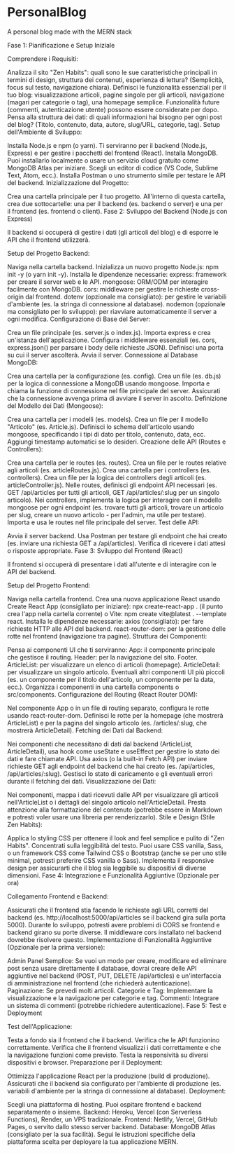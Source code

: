 # PersonalBlog
A personal blog made with the MERN stack 


Fase 1: Pianificazione e Setup Iniziale

Comprendere i Requisiti:

Analizza il sito "Zen Habits": quali sono le sue caratteristiche principali in termini di design, struttura dei contenuti, esperienza di lettura? (Semplicità, focus sul testo, navigazione chiara).
Definisci le funzionalità essenziali per il tuo blog: visualizzazione articoli, pagine singole per gli articoli, navigazione (magari per categorie o tag), una homepage semplice. Funzionalità future (commenti, autenticazione utente) possono essere considerate per dopo.
Pensa alla struttura dei dati: di quali informazioni hai bisogno per ogni post del blog? (Titolo, contenuto, data, autore, slug/URL, categorie, tag).
Setup dell'Ambiente di Sviluppo:

Installa Node.js e npm (o yarn). Ti serviranno per il backend (Node.js, Express) e per gestire i pacchetti del frontend (React).
Installa MongoDB. Puoi installarlo localmente o usare un servizio cloud gratuito come MongoDB Atlas per iniziare.
Scegli un editor di codice (VS Code, Sublime Text, Atom, ecc.).
Installa Postman o uno strumento simile per testare le API del backend.
Inizializzazione del Progetto:

Crea una cartella principale per il tuo progetto.
All'interno di questa cartella, crea due sottocartelle: una per il backend (es. backend o server) e una per il frontend (es. frontend o client).
Fase 2: Sviluppo del Backend (Node.js con Express)

Il backend si occuperà di gestire i dati (gli articoli del blog) e di esporre le API che il frontend utilizzerà.

Setup del Progetto Backend:

Naviga nella cartella backend.
Inizializza un nuovo progetto Node.js: npm init -y (o yarn init -y).
Installa le dipendenze necessarie:
express: framework per creare il server web e le API.
mongoose: ORM/ODM per interagire facilmente con MongoDB.
cors: middleware per gestire le richieste cross-origin dal frontend.
dotenv (opzionale ma consigliato): per gestire le variabili d'ambiente (es. la stringa di connessione al database).
nodemon (opzionale ma consigliato per lo sviluppo): per riavviare automaticamente il server a ogni modifica.
Configurazione di Base del Server:

Crea un file principale (es. server.js o index.js).
Importa express e crea un'istanza dell'applicazione.
Configura i middleware essenziali (es. cors, express.json() per parsare i body delle richieste JSON).
Definisci una porta su cui il server ascolterà.
Avvia il server.
Connessione al Database MongoDB:

Crea una cartella per la configurazione (es. config).
Crea un file (es. db.js) per la logica di connessione a MongoDB usando mongoose.
Importa e chiama la funzione di connessione nel file principale del server. Assicurati che la connessione avvenga prima di avviare il server in ascolto.
Definizione del Modello dei Dati (Mongoose):

Crea una cartella per i modelli (es. models).
Crea un file per il modello "Articolo" (es. Article.js).
Definisci lo schema dell'articolo usando mongoose, specificando i tipi di dato per titolo, contenuto, data, ecc. Aggiungi timestamp automatici se lo desideri.
Creazione delle API (Routes e Controllers):

Crea una cartella per le routes (es. routes).
Crea un file per le routes relative agli articoli (es. articleRoutes.js).
Crea una cartella per i controllers (es. controllers).
Crea un file per la logica dei controllers degli articoli (es. articleController.js).
Nelle routes, definisci gli endpoint API necessari (es. GET /api/articles per tutti gli articoli, GET /api/articles/:slug per un singolo articolo).
Nei controllers, implementa la logica per interagire con il modello mongoose per ogni endpoint (es. trovare tutti gli articoli, trovare un articolo per slug, creare un nuovo articolo - per l'admin, ma utile per testare).
Importa e usa le routes nel file principale del server.
Test delle API:

Avvia il server backend.
Usa Postman per testare gli endpoint che hai creato (es. inviare una richiesta GET a /api/articles). Verifica di ricevere i dati attesi o risposte appropriate.
Fase 3: Sviluppo del Frontend (React)

Il frontend si occuperà di presentare i dati all'utente e di interagire con le API del backend.

Setup del Progetto Frontend:

Naviga nella cartella frontend.
Crea una nuova applicazione React usando Create React App (consigliato per iniziare): npx create-react-app . (il punto crea l'app nella cartella corrente) o Vite: npm create vite@latest . --template react.
Installa le dipendenze necessarie:
axios (consigliato): per fare richieste HTTP alle API del backend.
react-router-dom: per la gestione delle rotte nel frontend (navigazione tra pagine).
Struttura dei Componenti:

Pensa ai componenti UI che ti serviranno:
App: il componente principale che gestisce il routing.
Header: per la navigazione del sito.
Footer.
ArticleList: per visualizzare un elenco di articoli (homepage).
ArticleDetail: per visualizzare un singolo articolo.
Eventuali altri componenti UI più piccoli (es. un componente per il titolo dell'articolo, un componente per la data, ecc.).
Organizza i componenti in una cartella components o src/components.
Configurazione del Routing (React Router DOM):

Nel componente App o in un file di routing separato, configura le rotte usando react-router-dom.
Definisci le rotte per la homepage (che mostrerà ArticleList) e per la pagina del singolo articolo (es. /articles/:slug, che mostrerà ArticleDetail).
Fetching dei Dati dal Backend:

Nei componenti che necessitano di dati dal backend (ArticleList, ArticleDetail), usa hook come useState e useEffect per gestire lo stato dei dati e fare chiamate API.
Usa axios (o la built-in Fetch API) per inviare richieste GET agli endpoint del backend che hai creato (es. /api/articles, /api/articles/:slug).
Gestisci lo stato di caricamento e gli eventuali errori durante il fetching dei dati.
Visualizzazione dei Dati:

Nei componenti, mappa i dati ricevuti dalle API per visualizzare gli articoli nell'ArticleList o i dettagli del singolo articolo nell'ArticleDetail.
Presta attenzione alla formattazione del contenuto (potrebbe essere in Markdown e potresti voler usare una libreria per renderizzarlo).
Stile e Design (Stile Zen Habits):

Applica lo styling CSS per ottenere il look and feel semplice e pulito di "Zen Habits". Concentrati sulla leggibilità del testo.
Puoi usare CSS vanilla, Sass, o un framework CSS come Tailwind CSS o Bootstrap (anche se per uno stile minimal, potresti preferire CSS vanilla o Sass).
Implementa il responsive design per assicurarti che il blog sia leggibile su dispositivi di diverse dimensioni.
Fase 4: Integrazione e Funzionalità Aggiuntive (Opzionale per ora)

Collegamento Frontend e Backend:

Assicurati che il frontend stia facendo le richieste agli URL corretti del backend (es. http://localhost:5000/api/articles se il backend gira sulla porta 5000).
Durante lo sviluppo, potresti avere problemi di CORS se frontend e backend girano su porte diverse. Il middleware cors installato nel backend dovrebbe risolvere questo.
Implementazione di Funzionalità Aggiuntive (Opzionale per la prima versione):

Admin Panel Semplice: Se vuoi un modo per creare, modificare ed eliminare post senza usare direttamente il database, dovrai creare delle API aggiuntive nel backend (POST, PUT, DELETE /api/articles) e un'interfaccia di amministrazione nel frontend (che richiederà autenticazione).
Paginazione: Se prevedi molti articoli.
Categorie e Tag: Implementare la visualizzazione e la navigazione per categorie e tag.
Commenti: Integrare un sistema di commenti (potrebbe richiedere autenticazione).
Fase 5: Test e Deployment

Test dell'Applicazione:

Testa a fondo sia il frontend che il backend.
Verifica che le API funzionino correttamente.
Verifica che il frontend visualizzi i dati correttamente e che la navigazione funzioni come previsto.
Testa la responsività su diversi dispositivi e browser.
Preparazione per il Deployment:

Ottimizza l'applicazione React per la produzione (build di produzione).
Assicurati che il backend sia configurato per l'ambiente di produzione (es. variabili d'ambiente per la stringa di connessione al database).
Deployment:

Scegli una piattaforma di hosting. Puoi ospitare frontend e backend separatamente o insieme.
Backend: Heroku, Vercel (con Serverless Functions), Render, un VPS tradizionale.
Frontend: Netlify, Vercel, GitHub Pages, o servito dallo stesso server backend.
Database: MongoDB Atlas (consigliato per la sua facilità).
Segui le istruzioni specifiche della piattaforma scelta per deployare la tua applicazione MERN.

